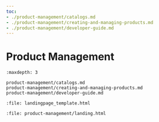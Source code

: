 ```yaml
---
toc:
- ./product-management/catalogs.md
- ./product-management/creating-and-managing-products.md
- ./product-management/developer-guide.md
---
```

# Product Management

```{toctree}
:maxdepth: 3

product-management/catalogs.md
product-management/creating-and-managing-products.md
product-management/developer-guide.md
```

```{raw} html
:file: landingpage_template.html
```

```{raw} html
:file: product-management/landing.html
```
